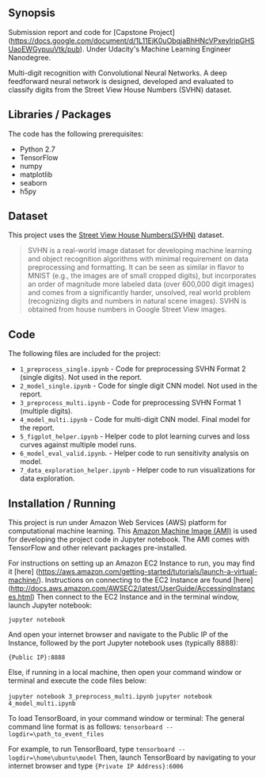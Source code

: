 ## Synopsis

Submission report and code for [Capstone Project] (https://docs.google.com/document/d/1L11EjK0uObqjaBhHNcVPxeyIripGHSUaoEWGypuuVtk/pub).
Under Udacity's Machine Learning Engineer Nanodegree.

Multi-digit recognition with Convolutional Neural Networks.
A deep feedforward neural network is designed, developed and evaluated to classify digits from the Street View House Numbers (SVHN) dataset.

## Libraries / Packages

The code has the following prerequisites:
* Python 2.7
* TensorFlow
* numpy
* matplotlib
* seaborn
* h5py

## Dataset

This project uses the [Street View House Numbers(SVHN)](http://ufldl.stanford.edu/housenumbers/) dataset.

>SVHN is a real-world image dataset for developing machine learning and object recognition algorithms with minimal requirement on data preprocessing and formatting. It can be seen as similar in flavor to MNIST (e.g., the images are of small cropped digits), but incorporates an order of magnitude more labeled data (over 600,000 digit images) and comes from a significantly harder, unsolved, real world problem (recognizing digits and numbers in natural scene images). SVHN is obtained from house numbers in Google Street View images. 

## Code
The following files are included for the project:
* `1_preprocess_single.ipynb` - Code for preprocessing SVHN Format 2 (single digits). Not used in the report.
* `2_model_single.ipynb` - Code for single digit CNN model. Not used in the report.
* `3_preprocess_multi.ipynb` - Code for preprocessing SVHN Format 1 (multiple digits).
* `4_model_multi.ipynb` - Code for multi-digit CNN model. Final model for the report.
* `5_figplot_helper.ipynb` - Helper code to plot learning curves and loss curves against multiple model runs.
* `6_model_eval_valid.ipynb`. - Helper code to run sensitivity analysis on model.
* `7_data_exploration_helper.ipynb` - Helper code to run visualizations for data exploration.

## Installation / Running

This project is run under Amazon Web Services (AWS) platform for computational machine learning.
This [Amazon Machine Image (AMI)](https://aws.amazon.com/marketplace/pp/B01EYKBEQ0) is used for developing the project code in Jupyter notebook.
The AMI comes with TensorFlow and other relevant packages pre-installed.

For instructions on setting up an Amazon EC2 Instance to run, you may find it [here] (https://aws.amazon.com/getting-started/tutorials/launch-a-virtual-machine/).
Instructions on connecting to the EC2 Instance are found [here] (http://docs.aws.amazon.com/AWSEC2/latest/UserGuide/AccessingInstances.html)
Then connect to the EC2 Instance and in the terminal window, launch Jupyter notebook:

`jupyter notebook`

And open your internet browser and navigate to the Public IP of the Instance, followed by the port Jupyter notebook uses (typically 8888):

`{Public IP}:8888`

Else, if running in a local machine, then open your command window or terminal and execute the code files below:

`jupyter notebook 3_preprocess_multi.ipynb`
`jupyter notebook 4_model_multi.ipynb`

To load TensorBoard, in your command window or terminal:
The general command line format is as follows:
`tensorboard --logdir=\path_to_event_files`

For example, to run TensorBoard, type 
`tensorboard --logdir=\home\ubuntu\model`
Then, launch TensorBoard by navigating to your internet browser and type 
`{Private IP Address}:6006`




